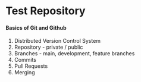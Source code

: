 # Test Repository

#### Basics of Git and Github

1. Distributed Version Control System
2. Repository - private / public
3. Branches - main, development, feature branches
4. Commits
5. Pull Requests
6. Merging
